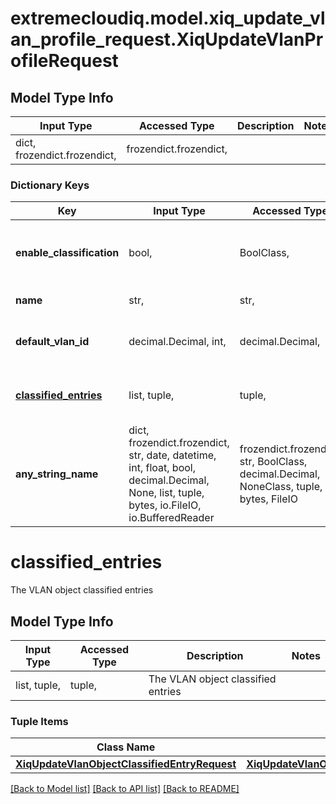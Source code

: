 # extremecloudiq.model.xiq_update_vlan_profile_request.XiqUpdateVlanProfileRequest

## Model Type Info
Input Type | Accessed Type | Description | Notes
------------ | ------------- | ------------- | -------------
dict, frozendict.frozendict,  | frozendict.frozendict,  |  | 

### Dictionary Keys
Key | Input Type | Accessed Type | Description | Notes
------------ | ------------- | ------------- | ------------- | -------------
**enable_classification** | bool,  | BoolClass,  | If apply VLANs to devices using classification | 
**name** | str,  | str,  | The VLAN profile name | 
**default_vlan_id** | decimal.Decimal, int,  | decimal.Decimal,  | The default VLAN ID | value must be a 32 bit integer
**[classified_entries](#classified_entries)** | list, tuple,  | tuple,  | The VLAN object classified entries | [optional] 
**any_string_name** | dict, frozendict.frozendict, str, date, datetime, int, float, bool, decimal.Decimal, None, list, tuple, bytes, io.FileIO, io.BufferedReader | frozendict.frozendict, str, BoolClass, decimal.Decimal, NoneClass, tuple, bytes, FileIO | any string name can be used but the value must be the correct type | [optional]

# classified_entries

The VLAN object classified entries

## Model Type Info
Input Type | Accessed Type | Description | Notes
------------ | ------------- | ------------- | -------------
list, tuple,  | tuple,  | The VLAN object classified entries | 

### Tuple Items
Class Name | Input Type | Accessed Type | Description | Notes
------------- | ------------- | ------------- | ------------- | -------------
[**XiqUpdateVlanObjectClassifiedEntryRequest**](XiqUpdateVlanObjectClassifiedEntryRequest.md) | [**XiqUpdateVlanObjectClassifiedEntryRequest**](XiqUpdateVlanObjectClassifiedEntryRequest.md) | [**XiqUpdateVlanObjectClassifiedEntryRequest**](XiqUpdateVlanObjectClassifiedEntryRequest.md) |  | 

[[Back to Model list]](../../README.md#documentation-for-models) [[Back to API list]](../../README.md#documentation-for-api-endpoints) [[Back to README]](../../README.md)

